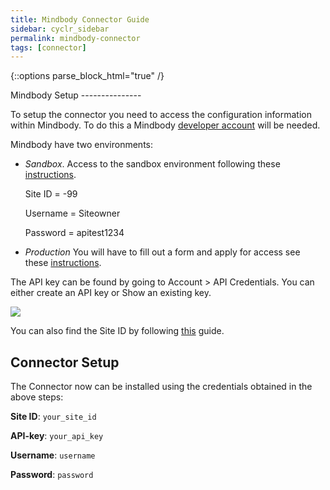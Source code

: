 ```yaml
---
title: Mindbody Connector Guide
sidebar: cyclr_sidebar
permalink: mindbody-connector
tags: [connector]
---
```

{::options parse_block_html="true" /}
<section class="card">
Mindbody Setup
---------------

To setup the connector you need to access the configuration information within Mindbody. To do this a Mindbody [developer account](https://developers.mindbodyonline.com/Home/LogIn) will be needed.

Mindbody have two environments:
* _Sandbox_. Access to the sandbox environment following these [instructions](https://developers.mindbodyonline.com/PublicDocumentation/V6#using-sandbox).

   Site ID = -99
   
   Username = Siteowner

   Password = apitest1234

* _Production_ You will have to fill out a form and apply for access see these [instructions](https://developers.mindbodyonline.com/PublicDocumentation/V6#taking-application-live).

The API key can be found by going to Account > API Credentials. You can either create an API key or Show an existing key.

![](./images/mindbody_apikey.png)

You can also find the Site ID by following [this](https://support.mindbodyonline.com/s/article/206398178-How-do-I-find-my-Client-ID?language=en_US) guide.

Connector Setup
---------------

The Connector now can be installed using the credentials obtained in the above steps:

**Site ID**: `your_site_id`

**API-key**: `your_api_key`

**Username**: `username`

**Password**: `password`


</section>
